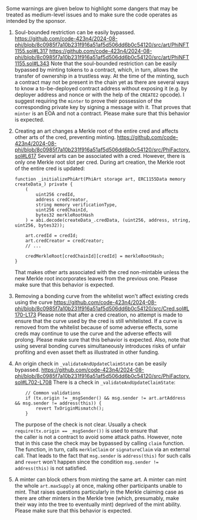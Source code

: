 Some warnings are given below to highlight some dangers that may be treated as medium-level issues and to make sure 
the code operates as intended by the sponsor.

1. Soul-bounded restriction can be easily bypassed.
    https://github.com/code-423n4/2024-08-phi/blob/8c0985f7a10b231f916a51af5d506dd6b0c54120/src/art/PhiNFT1155.sol#L317
    https://github.com/code-423n4/2024-08-phi/blob/8c0985f7a10b231f916a51af5d506dd6b0c54120/src/art/PhiNFT1155.sol#L343
    Note that the soul-bounded restriction can be easily bypassed by minting tokens to a contract, which, in turn,
    allows the transfer of ownership in a trustless way. At the time of the minting, such a contract may not be present 
    in the chain yet as there are several ways to know a to-be-deployed contract address without exposing it 
    (e.g. by deployer address and nonce or with the help of the `CREATE2` opcode).
    I suggest requiring the `minter` to prove their possession of the corresponding private key by signing a message with it.
    That proves that `minter` is an EOA and not a contract.
    Please make sure that this behavior is expected.

2. Creating an art changes a Merkle root of the entire cred and affects other arts of the cred, preventing minting.
    https://github.com/code-423n4/2024-08-phi/blob/8c0985f7a10b231f916a51af5d506dd6b0c54120/src/PhiFactory.sol#L617
    Several arts can be associated with a cred. However, there is only one Merkle root slot per cred. During art 
    creation, the Merkle root of the entire cred is updated:
    ```solidity
    function _initializePhiArt(PhiArt storage art, ERC1155Data memory createData_) private {
        (
            uint256 credId,
            address credCreator,
            string memory verificationType,
            uint256 credChainId,
            bytes32 merkleRootHash
        ) = abi.decode(createData_.credData, (uint256, address, string, uint256, bytes32));

        art.credId = credId;
        art.credCreator = credCreator;
        // ...

        credMerkleRoot[credChainId][credId] = merkleRootHash;
    }
    ```
    That makes other arts associated with the cred non-mintable unless the new Merkle root incorporates leaves from the
    previous one.
    Please make sure that this behavior is expected.

3. Removing a bonding curve from the whitelist won't affect existing creds using the curve
    https://github.com/code-423n4/2024-08-phi/blob/8c0985f7a10b231f916a51af5d506dd6b0c54120/src/Cred.sol#L170-L173
    Please note that after a cred creation, no attempt is made to ensure that the curve used by the cred is still
    whitelisted. If a curve is removed from the whitelist because of some adverse effects, some creds may 
    continue to use the curve and the adverse effects will prolong. Please make sure that this behavior is expected.
    Also, note that using several bonding curves simultaneously introduces risks of unfair profiting and even asset
    theft as illustrated in other funding.
    
4. An origin check in `_validateAndUpdateClaimState` can be easily bypassed.
    https://github.com/code-423n4/2024-08-phi/blob/8c0985f7a10b231f916a51af5d506dd6b0c54120/src/PhiFactory.sol#L702-L708
    There is a check in `_validateAndUpdateClaimState`:
    ```solidity
        // Common validations
        if (tx.origin != _msgSender() && msg.sender != art.artAddress && msg.sender != address(this)) {
            revert TxOriginMismatch();
        }
    ```
    The purpose of the check is not clear. Usually a check `require(tx.origin == _msgSender())` is used to ensure that  
    the caller is not a contract to avoid some attack paths.
    However, note that in this case the check may be bypassed by calling `claim` function. The function, in turn,
    calls `merkleClaim` or `signatureClaim` via an external call. That leads to the fact that `msg.sender` is 
    `address(this)` for such calls and `revert` won't happen since the condition `msg.sender != address(this)` is not
    satisfied.
    
5. A minter can block others from minting the same art.
    A minter can mint the whole `art.maxSupply` at once, making other participants unable to mint. That raises questions
    particularly in the Merkle claiming case as there are other minters in the Merkle tree (which, presumably, 
    make their way into the tree to eventually mint) deprived of the mint ability.
    Please make sure that this behavior is expected.
